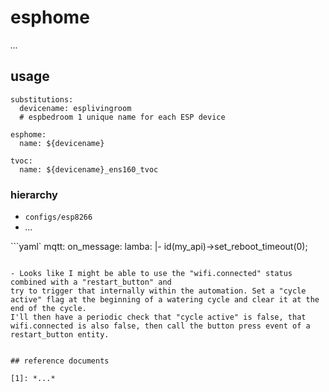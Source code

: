 ---
---

# esphome

*...*

## usage

```shell
substitutions:
  devicename: esplivingroom
  # espbedroom 1 unique name for each ESP device

esphome:
  name: ${devicename}

tvoc:
  name: ${devicename}_ens160_tvoc
```

### hierarchy

- `configs/esp8266`
- *...*

```yaml`
mqtt:
  on_message:
    lamba: |-
      id(my_api)->set_reboot_timeout(0);
```

- Looks like I might be able to use the "wifi.connected" status combined with a "restart_button" and
try to trigger that internally within the automation. Set a "cycle active" flag at the beginning of a watering cycle and clear it at the end of the cycle.
I'll then have a periodic check that "cycle active" is false, that wifi.connected is also false, then call the button press event of a restart_button entity.


## reference documents

[1]: *...*
